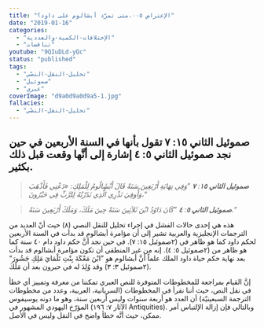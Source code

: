 ```yaml
---
title: "الإعتراض ٠٠٥،متى تمرّد أبشالوم على داود؟"
date: "2019-01-16"
categories:
  - "الإختلافات-الكمية-والعددية"
  - "تناقضات"
youtube: "9QIuDLd-yQc"
status: "published"
tags:
  - "تحليل-النقل-النصّي"
  - "صموئيل"
  - "عبري"
coverImage: "d9a0d9a0d9a5-1.jpg"
fallacies:
  - "تحليل-النقل-النصّي"
---
```


## **صموئيل الثاني ١٥: ٧ تقول بأنها في السنة الأربعين في حين نجد صموئيل الثاني ٥: ٤ إشارة إلى أنَّها وقعت قبل ذلك بكثير.**

> _**صموئيل الثاني ١٥**: **٧** ”وَفِي نِهَايَةِ أَرْبَعِينَ سَنَةً قَالَ أَبْشَالُومُ لِلْمَلِكِ: «دَعْنِي فَأَذْهَبَ وَأُوفِيَ نَذْرِي الَّذِي نَذَرْتُهُ لِلرَّبِّ فِي حَبْرُونَ،“_

> _**صموئيل الثاني ٥**: **٤** ”كَانَ دَاوُدُ ابْنَ ثَلاَثِينَ سَنَةً حِينَ مَلَكَ، وَمَلَكَ أَرْبَعِينَ سَنَةً.“_

هذه هي إحدى حالات الفشل في إجراء تحليل للنقل النصي (٨) حيث أنّ العديد من الترجمات الإنجليزية والعربية تشير إلى أن مؤامرة أبشالوم قد بدأت في السنة الأربعين لحكم داود كما هو ظاهر في (٢صموئيل ١٥: ٧). في حين نجد أنَّ حكم داود دام ٤٠ سنة كما هو ظاهر من (٢صموئيل ٥: ٤). إنه من غير المنطقي أن تكون مؤامرة أبشالوم قد بدأت بعد نهاية حكم حياة داود الملك علماً أنَّ أبشالوم هو ”ابْنَ مَعْكَةَ بِنْتِ تَلْمَايَ مَلِكِ جَشُورَ“ (٢صموئيل ٣: ٣) وقد وُلِدَ له في حبرون بعد أن مَلَكَ.

إنَّ القيام بمراجعة للمخطوطات المتوفرة للنص العبري تمكننا من معرفة وتمييز أي خطأ في نقل النص، حيث أننا نقرأ في المخطوطات (السريانية، العربية، وعدد من مخطوطات الترجمة السبعينيّة) أن العدد هو أربعة سنوات وليس أربعين سنة، وهو ما دونه يوسيفوس المؤرّخ اليهودي المشهور في (الآثار ٧: ١٩٦ Antiquities). وبالتالي فإن إزالة الإلتباس أمر ممكن، حيث أنَّه خطأ واضح في النقل وليس في الأصل.
